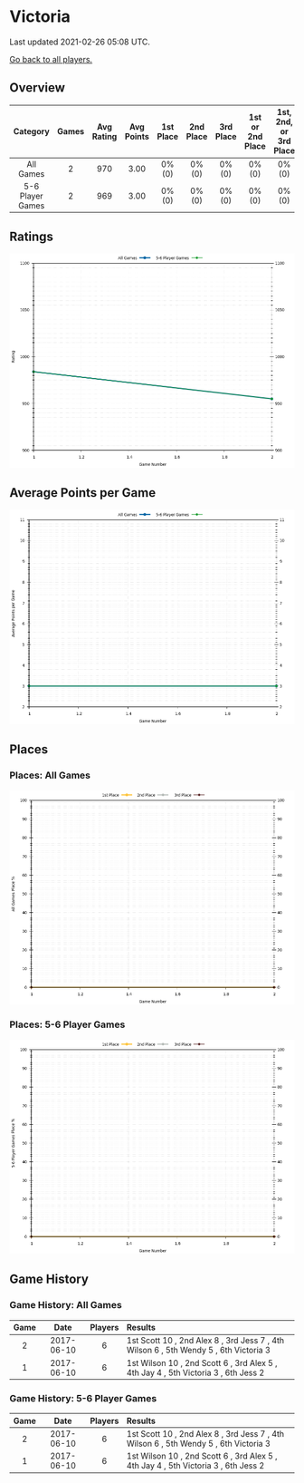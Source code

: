 # Victoria
Last updated 2021-02-26 05:08 UTC.

[Go back to all players.](../README.md)

## Overview
| **Category**     | **Games** | **Avg Rating** | **Avg Points** | **1st Place** | **2nd Place** | **3rd Place** | **1st or 2nd Place** | **1st, 2nd, or 3rd Place** |
| :---:            | :---:     | :---:          | :---:          | :---:         | :---:         | :---:         | :---:                | :---:                      |
| All Games        | 2         | 970            | 3.00           | 0% (0)        | 0% (0)        | 0% (0)        | 0% (0)               | 0% (0)                     |
| 5-6 Player Games | 2         | 969            | 3.00           | 0% (0)        | 0% (0)        | 0% (0)        | 0% (0)               | 0% (0)                     |

## Ratings
![](plots/rating_vs_game_number.png)

## Average Points per Game
![](plots/average_points_vs_game_number.png)

## Places

### Places: All Games
![](plots/place_percentage_vs_game_number_all_games.png)

### Places: 5-6 Player Games
![](plots/place_percentage_vs_game_number_5_6_player_games.png)

## Game History

### Game History: All Games
| **Game** | **Date**   | **Players** | **Results**                                                                          |
| :---:    | :---:      | :---:       | :---                                                                                 |
| 2        | 2017-06-10 | 6           | 1st Scott 10 , 2nd Alex 8 , 3rd Jess 7 , 4th Wilson 6 , 5th Wendy 5 , 6th Victoria 3 |
| 1        | 2017-06-10 | 6           | 1st Wilson 10 , 2nd Scott 6 , 3rd Alex 5 , 4th Jay 4 , 5th Victoria 3 , 6th Jess 2   |

### Game History: 5-6 Player Games
| **Game** | **Date**   | **Players** | **Results**                                                                          |
| :---:    | :---:      | :---:       | :---                                                                                 |
| 2        | 2017-06-10 | 6           | 1st Scott 10 , 2nd Alex 8 , 3rd Jess 7 , 4th Wilson 6 , 5th Wendy 5 , 6th Victoria 3 |
| 1        | 2017-06-10 | 6           | 1st Wilson 10 , 2nd Scott 6 , 3rd Alex 5 , 4th Jay 4 , 5th Victoria 3 , 6th Jess 2   |

